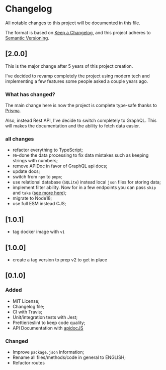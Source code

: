 # Changelog

All notable changes to this project will be documented in this file.

The format is based on [Keep a Changelog](https://keepachangelog.com/en/1.0.0/),
and this project adheres to [Semantic Versioning](https://semver.org/spec/v2.0.0.html).

<!--
Added for new features.
Changed for changes in existing functionality.
Deprecated for soon-to-be removed features.
Removed for now removed features.
Fixed for any bug fixes.
Security in case of vulnerabilities.

 -->

## [2.0.0]

This is the major change after 5 years of this project creation.

I've decided to revamp completely the project using modern tech and implementing a few features some people asked a couple years ago.

### What has changed?

The main change here is now the project is complete type-safe thanks to [Prisma](https://prisma.io).

Also, instead Rest API, I've decide to switch completely to GraphQL. This will makes the documentation and the ability to fetch data easier.

### all changes

- refactor everything to TypeScript;
- re-done the data processing to fix data mistakes such as keeping strings with numbers;
- remove APIDoc in favor of GraphQL api docs;
- update docs;
- switch from `npm` to `pnpm`;
- use relational database (`SQLite`) instead local `json` files for storing data;
- implement filter ability. Now for in a few endpoints you can pass `skip` and `take` ([see more here](https://www.prisma.io/docs/concepts/components/prisma-client/pagination#offset-pagination));
- migrate to Node18;
- use full ESM instead CJS;

## [1.0.1]

- tag docker image with `v1`

## [1.0.0]

- create a tag version to prep v2 to get in place

## [0.1.0]

### Added

- MIT License;
- Changelog file;
- CI with Travis;
- Unit/integration tests with Jest;
- Prettier/eslint to keep code quality;
- API Documentation with [apidocJS](http://apidocjs.com/#param-api-success)

### Changed

- Improve `package.json` information;
- Rename all files/methods/code in general to ENGLISH;
- Refactor routes
